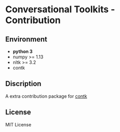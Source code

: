 # Conversational Toolkits - Contribution


## Environment

* **python 3**
* numpy >= 1.13
* nltk >= 3.2
* contk

## Discription

A extra contribution package for [contk](https://github.com/thu-coai/contk)

## License

MIT License
